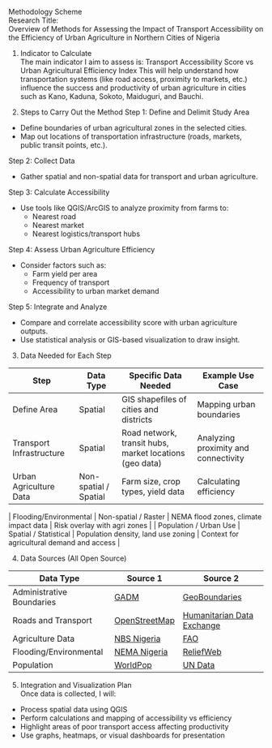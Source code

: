 Methodology Scheme  
Research Title:  
Overview of Methods for Assessing the Impact of Transport Accessibility on the Efficiency of Urban Agriculture in Northern Cities of Nigeria


1. Indicator to Calculate  
The main indicator I aim to assess is:
Transport Accessibility Score vs Urban Agricultural Efficiency Index
This will help understand how transportation systems (like road access, proximity to markets, etc.) influence the success and productivity of urban agriculture in cities such as Kano, Kaduna, Sokoto, Maiduguri, and Bauchi.


2. Steps to Carry Out the Method
Step 1: Define and Delimit Study Area  
- Define boundaries of urban agricultural zones in the selected cities.
- Map out locations of transportation infrastructure (roads, markets, public transit points, etc.).

Step 2: Collect Data  
- Gather spatial and non-spatial data for transport and urban agriculture.

Step 3: Calculate Accessibility  
- Use tools like QGIS/ArcGIS to analyze proximity from farms to:
  - Nearest road
  - Nearest market
  - Nearest logistics/transport hubs

Step 4: Assess Urban Agriculture Efficiency  
- Consider factors such as:
  - Farm yield per area
  - Frequency of transport
  - Accessibility to urban market demand

Step 5: Integrate and Analyze  
- Compare and correlate accessibility score with urban agriculture outputs.
- Use statistical analysis or GIS-based visualization to draw insight.


3. Data Needed for Each Step

| Step                     | Data Type                       | Specific Data Needed                                   | Example Use Case                          |
|--------------------------|----------------------------------|--------------------------------------------------------|--------------------------------------------|
| Define Area              | Spatial                          | GIS shapefiles of cities and districts                 | Mapping urban boundaries                   |
| Transport Infrastructure | Spatial                          | Road network, transit hubs, market locations (geo data)| Analyzing proximity and connectivity       |
| Urban Agriculture Data   | Non-spatial / Spatial            | Farm size, crop types, yield data                      | Calculating efficiency                     |

| Flooding/Environmental   | Non-spatial / Raster             | NEMA flood zones, climate impact data                  | Risk overlay with agri zones               |
| Population / Urban Use   | Spatial / Statistical            | Population density, land use zoning                    | Context for agricultural demand and access |


4. Data Sources (All Open Source)

| Data Type                  | Source 1                                     | Source 2                                        |
|----------------------------|----------------------------------------------|--------------------------------------------------|
| Administrative Boundaries  | [GADM](https://gadm.org)                     | [GeoBoundaries](https://www.geoboundaries.org)   |
| Roads and Transport        | [OpenStreetMap](https://www.openstreetmap.org)| [Humanitarian Data Exchange](https://data.humdata.org) |
| Agriculture Data           | [NBS Nigeria](https://nigerianstat.gov.ng)   | [FAO](https://www.fao.org/statistics/en/)        |
| Flooding/Environmental     | [NEMA Nigeria](https://nema.gov.ng)          | [ReliefWeb](https://reliefweb.int/)              |
| Population                 | [WorldPop](https://www.worldpop.org)         | [UN Data](https://data.un.org/)                  |

5. Integration and Visualization Plan  
Once data is collected, I will:
- Process spatial data using QGIS
- Perform calculations and mapping of accessibility vs efficiency
- Highlight areas of poor transport access affecting productivity
- Use graphs, heatmaps, or visual dashboards for presentation
